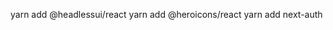 yarn add @headlessui/react
yarn add @heroicons/react
yarn add next-auth
<!-- yarn add prisma --dev
npx prisma init --datasource-provider sqlite
yarn add bcrypt
yarn add --dev @types/bcrypt -->
